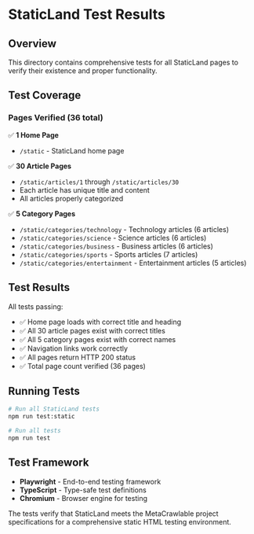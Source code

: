# StaticLand Test Results

## Overview
This directory contains comprehensive tests for all StaticLand pages to verify their existence and proper functionality.

## Test Coverage

### Pages Verified (36 total)
✅ **1 Home Page**
- `/static` - StaticLand home page

✅ **30 Article Pages**
- `/static/articles/1` through `/static/articles/30`
- Each article has unique title and content
- All articles properly categorized

✅ **5 Category Pages**
- `/static/categories/technology` - Technology articles (6 articles)
- `/static/categories/science` - Science articles (6 articles) 
- `/static/categories/business` - Business articles (6 articles)
- `/static/categories/sports` - Sports articles (7 articles)
- `/static/categories/entertainment` - Entertainment articles (5 articles)

## Test Results
All tests passing:
- ✅ Home page loads with correct title and heading
- ✅ All 30 article pages exist with correct titles
- ✅ All 5 category pages exist with correct names
- ✅ Navigation links work correctly
- ✅ All pages return HTTP 200 status
- ✅ Total page count verified (36 pages)

## Running Tests
```bash
# Run all StaticLand tests
npm run test:static

# Run all tests
npm run test
```

## Test Framework
- **Playwright** - End-to-end testing framework
- **TypeScript** - Type-safe test definitions
- **Chromium** - Browser engine for testing

The tests verify that StaticLand meets the MetaCrawlable project specifications for a comprehensive static HTML testing environment.